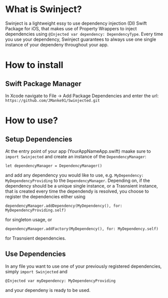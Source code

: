 # What is Swinject?
Swinject is a lightweight essy to use dependency injection (DI) Swift Package for iOS, that makes use of Property Wrappers to inject dependencies using `@Injected var dependency: DependencyType`. Every time you use your dependency, Swinject guarantees to always use one single instance of your dependeny throughout your app.

# How to install
## Swift Package Manager
In Xcode navigate to File -> Add Package Dependencies and enter the url: `https://github.com/JManke91/Swinjected.git`

# How to use?
## Setup Dependencies
At the entry point of your app (YourAppNameApp.swift) maake sure to `import Swinjected` and create an instance of the `DependencyManager`:
```
let dependencyManager = DependencyManager()
```
and add any dependency you would like to use, e.g. `MyDependency: MyDependencyProviding` to the `DependencyManager`. Depending on, if the dependency should be a unique single instance, or a Trasnsient instance, that is created every time the dependendy is resolved, you choose to register the dependencies either using
```
dependencyManager.addDependency(MyDependency(), for: MyDependencyProviding.self)
```
for singleton usage, or
```
dependencyManager.addFactory(MyDependency(), for: MyDependency.self)
```
for Trasnsient dependencies.

## Use Dependencies
In any file you want to use one of your previously registered dependencies, simply `import Swinjected` and 
```
@Injected var myDependency: MyDependencyProviding
```
and your dependeny is ready to be used.
